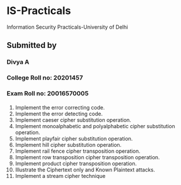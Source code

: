 # IS-Practicals
Information Security Practicals-University of Delhi

## Submitted by
###  Divya A
###  College Roll no: 20201457
###  Exam Roll no: 20016570005

####
1. Implement the error correcting code.
2. Implement the error detecting code.
3. Implement caeser cipher substitution operation.
4. Implement monoalphabetic and polyalphabetic cipher substitution operation.
5. Implement playfair cipher substitution operation.
6. Implement hill cipher substitution operation.
7. Implement rail fence cipher transposition operation.
8. Implement row transposition cipher transposition operation.
9. Implement product cipher transposition operation.
10. Illustrate the Ciphertext only and Known Plaintext attacks.
11. Implement a stream cipher technique
